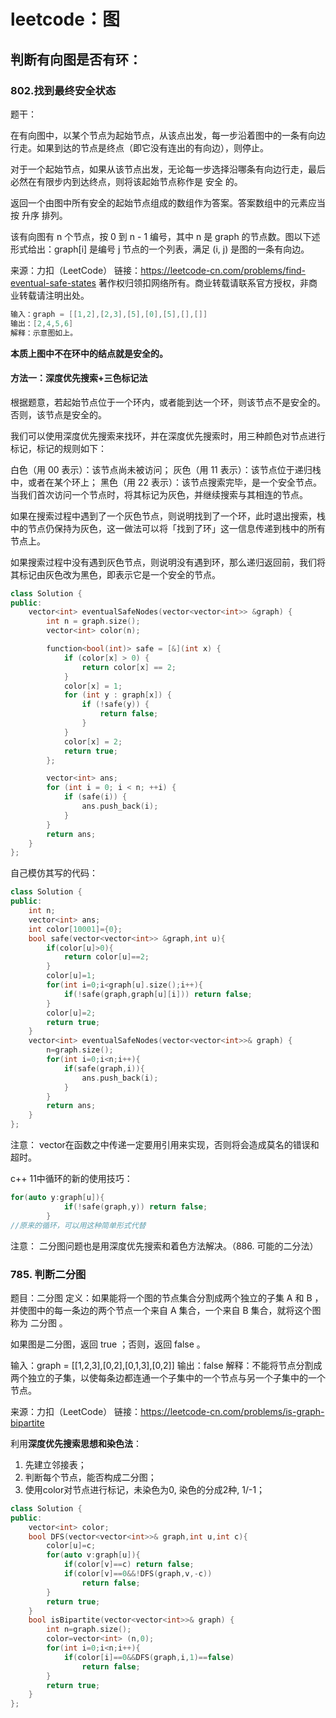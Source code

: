 # leetcode：图

## 判断有向图是否有环：

### 802.找到最终安全状态

题干：

在有向图中，以某个节点为起始节点，从该点出发，每一步沿着图中的一条有向边行走。如果到达的节点是终点（即它没有连出的有向边），则停止。

对于一个起始节点，如果从该节点出发，无论每一步选择沿哪条有向边行走，最后必然在有限步内到达终点，则将该起始节点称作是 安全 的。

返回一个由图中所有安全的起始节点组成的数组作为答案。答案数组中的元素应当按 升序 排列。

该有向图有 n 个节点，按 0 到 n - 1 编号，其中 n 是 graph 的节点数。图以下述形式给出：graph[i] 是编号 j 节点的一个列表，满足 (i, j) 是图的一条有向边。

来源：力扣（LeetCode）
链接：https://leetcode-cn.com/problems/find-eventual-safe-states
著作权归领扣网络所有。商业转载请联系官方授权，非商业转载请注明出处。

```c++
输入：graph = [[1,2],[2,3],[5],[0],[5],[],[]]
输出：[2,4,5,6]
解释：示意图如上。
```

**本质上图中不在环中的结点就是安全的。**

#### 方法一：深度优先搜索+三色标记法

根据题意，若起始节点位于一个环内，或者能到达一个环，则该节点不是安全的。否则，该节点是安全的。

我们可以使用深度优先搜索来找环，并在深度优先搜索时，用三种颜色对节点进行标记，标记的规则如下：

白色（用 00 表示）：该节点尚未被访问；
灰色（用 11 表示）：该节点位于递归栈中，或者在某个环上；
黑色（用 22 表示）：该节点搜索完毕，是一个安全节点。
当我们首次访问一个节点时，将其标记为灰色，并继续搜索与其相连的节点。

如果在搜索过程中遇到了一个灰色节点，则说明找到了一个环，此时退出搜索，栈中的节点仍保持为灰色，这一做法可以将「找到了环」这一信息传递到栈中的所有节点上。

如果搜索过程中没有遇到灰色节点，则说明没有遇到环，那么递归返回前，我们将其标记由灰色改为黑色，即表示它是一个安全的节点。

```c++
class Solution {
public:
    vector<int> eventualSafeNodes(vector<vector<int>> &graph) {
        int n = graph.size();
        vector<int> color(n);

        function<bool(int)> safe = [&](int x) {
            if (color[x] > 0) {
                return color[x] == 2;
            }
            color[x] = 1;
            for (int y : graph[x]) {
                if (!safe(y)) {
                    return false;
                }
            }
            color[x] = 2;
            return true;
        };

        vector<int> ans;
        for (int i = 0; i < n; ++i) {
            if (safe(i)) {
                ans.push_back(i);
            }
        }
        return ans;
    }
};
```

自己模仿其写的代码：

```c++
class Solution {
public:
    int n;
    vector<int> ans;
    int color[10001]={0};
    bool safe(vector<vector<int>> &graph,int u){
        if(color[u]>0){
            return color[u]==2;
        }
        color[u]=1;
        for(int i=0;i<graph[u].size();i++){
            if(!safe(graph,graph[u][i])) return false;
        }
        color[u]=2;
        return true;
    }
    vector<int> eventualSafeNodes(vector<vector<int>>& graph) {
        n=graph.size();
        for(int i=0;i<n;i++){
            if(safe(graph,i)){
                ans.push_back(i);
            }
        }
        return ans;
    }
};
```

注意： vector在函数之中传递一定要用引用来实现，否则将会造成莫名的错误和超时。

c++ 11中循环的新的使用技巧：

```c++
for(auto y:graph[u]){
            if(!safe(graph,y)) return false;
        }
//原来的循环，可以用这种简单形式代替
```

注意： 二分图问题也是用深度优先搜索和着色方法解决。（886. 可能的二分法）

### 785. 判断二分图

题目：二分图 定义：如果能将一个图的节点集合分割成两个独立的子集 A 和 B ，并使图中的每一条边的两个节点一个来自 A 集合，一个来自 B 集合，就将这个图称为 二分图 。

如果图是二分图，返回 true ；否则，返回 false 。

输入：graph = [[1,2,3],[0,2],[0,1,3],[0,2]]
输出：false
解释：不能将节点分割成两个独立的子集，以使每条边都连通一个子集中的一个节点与另一个子集中的一个节点。

来源：力扣（LeetCode）
链接：https://leetcode-cn.com/problems/is-graph-bipartite

利用**深度优先搜索思想和染色法**：

1. 先建立邻接表；
2. 判断每个节点，能否构成二分图；
3. 使用color对节点进行标记，未染色为0, 染色的分成2种, 1/-1；

```c++
class Solution {
public:
    vector<int> color;
    bool DFS(vector<vector<int>>& graph,int u,int c){
        color[u]=c;
        for(auto v:graph[u]){
            if(color[v]==c) return false;
            if(color[v]==0&&!DFS(graph,v,-c))
                return false;
        }
        return true;
    }
    bool isBipartite(vector<vector<int>>& graph) {
        int n=graph.size();
        color=vector<int> (n,0);
        for(int i=0;i<n;i++){
            if(color[i]==0&&DFS(graph,i,1)==false)
                return false;
        }
        return true;
    }
};
```

